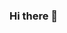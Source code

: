 ### Hi there 👋

<!--
**MattioChs7/MattioChs7** is a ✨ _special_ ✨ repository because its `README.md` (this file) appears on your GitHub profile.

Here are some ideas to get you started:![About Me](https://github.com/Cyvid7-Darus10/Cyvid7-Darus10/blob/master/intro.gif)

---
⭐️ From [MattioChs7](https://github.com/MattioChs7)


- 🔭 I’m currently working on ...
- 🌱 I’m currently learning ...
- 👯 I’m looking to collaborate on ...
- 🤔 I’m looking for help with ...
- 💬 Ask me about ...
- 📫 How to reach me: ...
- 😄 Pronouns: ...
- ⚡ Fun fact: ...
-->
